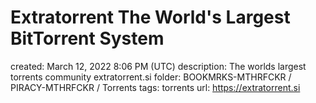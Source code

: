 # Extratorrent The World's Largest BitTorrent System

created: March 12, 2022 8:06 PM (UTC)
description: The worlds largest torrents community extratorrent.si
folder: BOOKMRKS-MTHRFCKR / PIRACY-MTHRFCKR / Torrents
tags: torrents
url: https://extratorrent.si